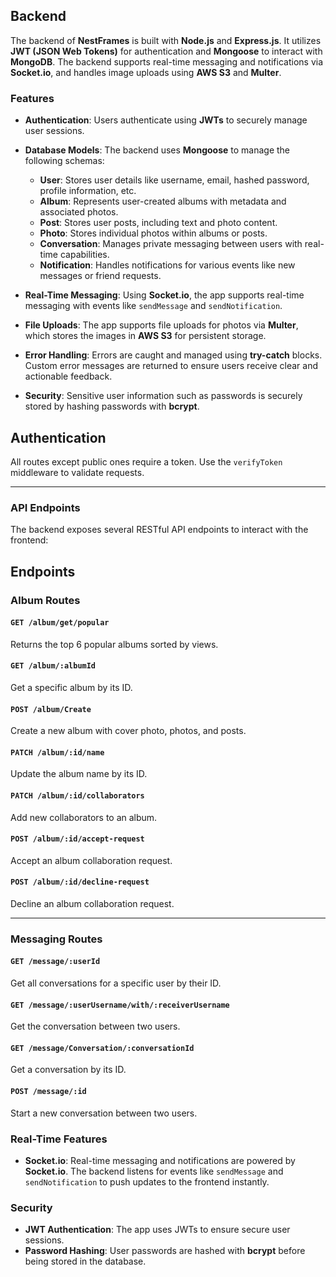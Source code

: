 ## Backend

The backend of **NestFrames** is built with **Node.js** and **Express.js**. It utilizes **JWT (JSON Web Tokens)** for authentication and **Mongoose** to interact with **MongoDB**. The backend supports real-time messaging and notifications via **Socket.io**, and handles image uploads using **AWS S3** and **Multer**.

### Features

- **Authentication**: Users authenticate using **JWTs** to securely manage user sessions.
- **Database Models**: The backend uses **Mongoose** to manage the following schemas:
  - **User**: Stores user details like username, email, hashed password, profile information, etc.
  - **Album**: Represents user-created albums with metadata and associated photos.
  - **Post**: Stores user posts, including text and photo content.
  - **Photo**: Stores individual photos within albums or posts.
  - **Conversation**: Manages private messaging between users with real-time capabilities.
  - **Notification**: Handles notifications for various events like new messages or friend requests.
  
- **Real-Time Messaging**: Using **Socket.io**, the app supports real-time messaging with events like `sendMessage` and `sendNotification`.
  
- **File Uploads**: The app supports file uploads for photos via **Multer**, which stores the images in **AWS S3** for persistent storage.

- **Error Handling**: Errors are caught and managed using **try-catch** blocks. Custom error messages are returned to ensure users receive clear and actionable feedback.

- **Security**: Sensitive user information such as passwords is securely stored by hashing passwords with **bcrypt**.

## Authentication

All routes except public ones require a token. Use the `verifyToken` middleware to validate requests.

---

### API Endpoints

The backend exposes several RESTful API endpoints to interact with the frontend:

## Endpoints

### Album Routes

#### `GET /album/get/popular`
Returns the top 6 popular albums sorted by views.

#### `GET /album/:albumId`
Get a specific album by its ID.

#### `POST /album/Create`
Create a new album with cover photo, photos, and posts.

#### `PATCH /album/:id/name`
Update the album name by its ID.

#### `PATCH /album/:id/collaborators`
Add new collaborators to an album.

#### `POST /album/:id/accept-request`
Accept an album collaboration request.

#### `POST /album/:id/decline-request`
Decline an album collaboration request.

---

### Messaging Routes

#### `GET /message/:userId`
Get all conversations for a specific user by their ID.

#### `GET /message/:userUsername/with/:receiverUsername`
Get the conversation between two users.

#### `GET /message/Conversation/:conversationId`
Get a conversation by its ID.

#### `POST /message/:id`
Start a new conversation between two users.

### Real-Time Features

- **Socket.io**: Real-time messaging and notifications are powered by **Socket.io**. The backend listens for events like `sendMessage` and `sendNotification` to push updates to the frontend instantly.

### Security

- **JWT Authentication**: The app uses JWTs to ensure secure user sessions.
- **Password Hashing**: User passwords are hashed with **bcrypt** before being stored in the database.
